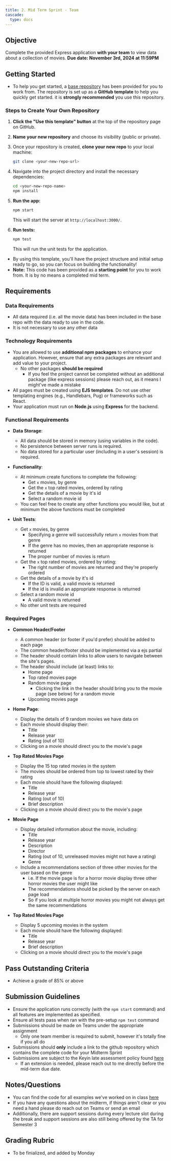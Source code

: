 ```yaml
---
title: 2. Mid Term Sprint - Team
cascade:
  type: docs
---
```


## Objective
Complete the provided Express application **with your team** to view data about a collection of movies.
**Due date: November 3rd, 2024 at 11:59PM**

## Getting Started
- To help you get started, a [base repository](https://github.com/menglishca/fullstack-midterm-base-team) has been provided for you to work from. The repository is set up as a **GitHub template** to help you quickly get started. it is **strongly recommended** you use this repository.

### Steps to Create Your Own Repository

1. **Click the "Use this template" button** at the top of the repository page on GitHub.
   
1. **Name your new repository** and choose its visibility (public or private).

1. Once your repository is created, **clone your new repo** to your local machine:
    ```bash
    git clone <your-new-repo-url>
    ```

1. Navigate into the project directory and install the necessary dependencies:
    ```bash
    cd <your-new-repo-name>
    npm install
    ```
  
1. **Run the app:**
    ```bash
    npm start
    ```
    This will start the server at `http://localhost:3000/`.

1. **Run tests:**
    ```bash
    npm test
    ```
    This will run the unit tests for the application.

- By using this template, you'll have the project structure and initial setup ready to go, so you can focus on building the functionality!
- **Note:** This code has been provided as a **starting point** for you to work from. It is by no means a completed mid term.

## Requirements
### Data Requirements
- All data required (i.e. all the movie data) has been included in the base repo with the data ready to use in the code.
- It is not necessary to use any other data

### Technology Requirements
- You are allowed to use **additional npm packages** to enhance your application. However, ensure that any extra packages are relevant and add value to your project.
  - No other packages **should be required**
    - If you feel the project cannot be completed without an additional package (like express sessions) please reach out, as it means I might've made a mistake
- All pages must be created using **EJS templates**. Do not use other templating engines (e.g., Handlebars, Pug) or frameworks such as React.
- Your application must run on **Node.js** using **Express** for the backend.

### Functional Requirements
- **Data Storage**:
  - All data should be stored in memory (using variables in the code).
  - No persistence between server runs is required.
  - No data stored for a particular user (including in a user's session) is required.

- **Functionality**:
  - At minimum create functions to complete the following:
    - Get `x` movies, by genre
    - Get the `x` top rated movies, ordered by rating
    - Get the details of a movie by it's id
    - Select a random movie id
  - You can feel free to create any other functions you would like, but at minimum the above functions must be completed 

- **Unit Tests**:
  - Get `x` movies, by genre
    - Specifying a genre will successfully return `x` movies from that genre
    - If the genre has no movies, then an appropriate response is returned
    - The proper number of movies is return
  - Get the `x` top rated movies, ordered by rating:
    - The right number of movies are returned and they're properly ordered
  - Get the details of a movie by it's id
    - If the ID is valid, a valid movie is returned
    - If the id is invalid an appropriate response is returned
  - Select a random movie id
    - A valid movie is returned
  - No other unit tests are required

### Required Pages
- **Common Header/Footer**
  - A common header (or footer if you'd prefer) should be added to each page
  - The common header/footer should be implemented via a ejs partial
  - The header should contain links to allow users to navigate between the site's pages.
  - The header should include (at least) links to:
    - Home page
    - Top rated movies page
    - Random movie page
      - Clicking the link in the header should bring you to the movie page (see below) for a random movie
    - Upcoming movies page

- **Home Page**: 
  - Display the details of 9 random movies we have data on
  - Each movie should display their:
    - Title
    - Release year
    - Rating (out of 10)
  - Clicking on a movie should direct you to the movie's page

- **Top Rated Movies Page**
  - Display the 15 top rated movies in the system
  - The movies should be ordered from top to lowest rated by their rating
  - Each movie should have the following displayed:
    - Title
    - Release year
    - Rating (out of 10)
    - Brief description
  - Clicking on a movie should direct you to the movie's page

- **Movie Page**
  - Display detailed information about the movie, including:
    - Title
    - Release year
    - Description
    - Director
    - Rating (out of 10, unreleased movies might not have a rating)
    - Genre
  - Include a recommendations section of three other movies for the user based on the genre
    - i.e. If the movie page is for a horror movie display three other horror movies the user might like
    - The recommendations should be picked by the server on each page load
    - So if you look at multiple horror movies you might not always get the same recommendations

- **Top Rated Movies Page**
  - Display 5 upcoming movies in the system
  - Each movie should have the following displayed:
    - Title
    - Release year
    - Brief description
  - Clicking on a movie should direct you to the movie's page

## Pass Outstanding Criteria
- Achieve a grade of 85% or above

## Submission Guidelines
- Ensure the application runs correctly (with the `npm start` command) and all features are implemented as specified.
- Ensure all tests pass when ran with the pre-setup `npm test` command
- Submissions should be made on Teams under the appropriate assignment
  - Only one team member is required to submit, however it's totally fine if you all do
- Submissions should **only** include a link to the github repository which contains the complete code for your Midterm Sprint
- Submissions are subject to the Keyin late assessment policy found [here](https://keyincollege289.sharepoint.com/:b:/s/FullstasckJavascript-S3Sept.2024-Dec.2024912/EYwpucIvncpDoR94yNj3fOkB0CsE4c0IZ53Kqov0BumSAA?e=7N9ZfR)
  - If an extension is needed, please reach out to me directly before the mid-term due date.

## Notes/Questions
- You can find the code for all examples we've worked on in class [here](https://github.com/menglishca/keyin-code-samples)
- If you have any questions about the midterm, if things aren't clear or you need a hand please do reach out on Teams or send an email
- Additionally, there are support sessions during every lecture slot during the break and support sessions are also still being offered by the TA for Semester 3

## Grading Rubric
- To be finialized, and added by Monday
